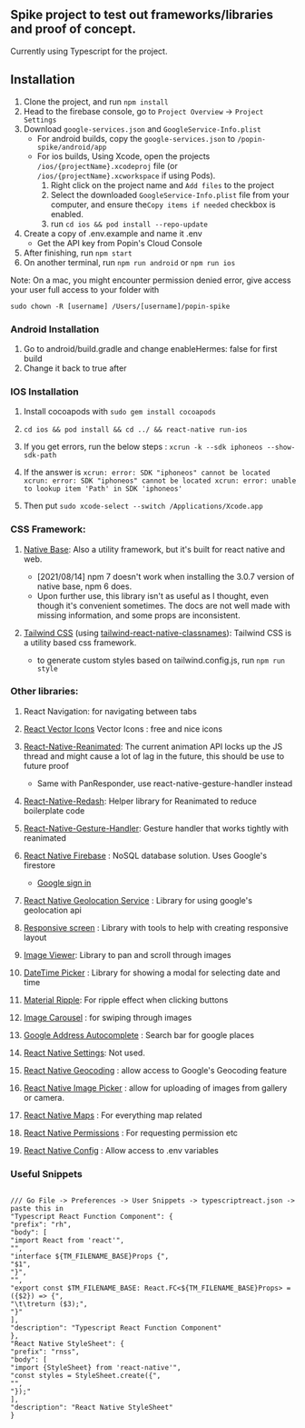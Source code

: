 ## Spike project to test out frameworks/libraries and proof of concept.

Currently using Typescript for the project.

## Installation

1. Clone the project, and run `npm install`
2. Head to the firebase console, go to `Project Overview` -> `Project Settings`
3. Download `google-services.json` and `GoogleService-Info.plist`
   - For android builds, copy the `google-services.json` to `/popin-spike/android/app`
   - For ios builds, Using Xcode, open the projects `/ios/{projectName}.xcodeproj` file (or `/ios/{projectName}.xcworkspace` if using Pods).
     1. Right click on the project name and `Add files` to the project
     2. Select the downloaded `GoogleService-Info.plist` file from your computer, and ensure the`Copy items if needed` checkbox is enabled.
     3. run `cd ios && pod install --repo-update`
4. Create a copy of .env.example and name it .env
   - Get the API key from Popin's Cloud Console
5. After finishing, run `npm start`
6. On another terminal, run `npm run android` or `npm run ios`

Note: On a mac, you might encounter permission denied error, give access your user full access to your folder with

```
sudo chown -R [username] /Users/[username]/popin-spike
```

### Android Installation

1. Go to android/build.gradle and change enableHermes: false for first build
2. Change it back to true after

### IOS Installation

1. Install cocoapods with `sudo gem install cocoapods`
2. `cd ios && pod install && cd ../ && react-native run-ios`

3. If you get errors, run the below steps : `xcrun -k --sdk iphoneos --show-sdk-path`
4. If the answer is `xcrun: error: SDK "iphoneos" cannot be located xcrun: error: SDK "iphoneos" cannot be located xcrun: error: unable to lookup item 'Path' in SDK 'iphoneos'`
5. Then put `sudo xcode-select --switch /Applications/Xcode.app`

### CSS Framework:

1. [Native Base](https://nativebase.io/): Also a utility framework, but it's built for react native and web.

   - [2021/08/14] npm 7 doesn't work when installing the 3.0.7 version of native base, npm 6 does.
   - Upon further use, this library isn't as useful as I thought, even though it's convenient sometimes. The docs are not well made with missing information, and some props are inconsistent.

2. [Tailwind CSS](https://tailwindcss.com/docs) (using [tailwind-react-native-classnames](https://github.com/jaredh159/tailwind-react-native-classnames)): Tailwind CSS is a utility based css framework.
   - to generate custom styles based on tailwind.config.js, run `npm run style`

### Other libraries:

1. React Navigation: for navigating between tabs

2. [React Vector Icons](https://oblador.github.io/react-native-vector-icons/) Vector Icons : free and nice icons

3. [React-Native-Reanimated](https://docs.swmansion.com/react-native-reanimated/docs/): The current animation API locks up the JS thread and might cause a lot of lag in the future, this should be use to future proof

   - Same with PanResponder, use react-native-gesture-handler instead

4. [React-Native-Redash](https://wcandillon.gitbook.io/redash/animations): Helper library for Reanimated to reduce boilerplate code

5. [React-Native-Gesture-Handler](https://docs.swmansion.com/react-native-gesture-handler/docs/): Gesture handler that works tightly with reanimated

6. [React Native Firebase](https://rnfirebase.io/firestore/usage) : NoSQL database solution. Uses Google's firestore

   - [Google sign in](https://github.com/react-native-google-signin/google-signin#project-setup-and-initialization)

7. [React Native Geolocation Service](https://github.com/Agontuk/react-native-geolocation-service) : Library for using google's geolocation api

8. [Responsive screen](https://github.com/marudy/react-native-responsive-screen) : Library with tools to help with creating responsive layout

9. [Image Viewer](https://github.com/ascoders/react-native-image-viewer): Library to pan and scroll through images

10. [DateTime Picker](https://github.com/mmazzarolo/react-native-modal-datetime-picker) : Library for showing a modal for selecting date and time

11. [Material Ripple](https://www.npmjs.com/package/react-native-material-ripple): For ripple effect when clicking buttons

12. [Image Carousel](https://github.com/meliorence/react-native-snap-carousel) : for swiping through images

13. [Google Address Autocomplete](https://github.com/FaridSafi/react-native-google-places-autocomplete) : Search bar for google places

14. [React Native Settings](https://github.com/rmrs/react-native-settings): Not used.

15. [React Native Geocoding](https://github.com/marlove/react-native-geocoding) : allow access to Google's Geocoding feature

16. [React Native Image Picker](https://github.com/react-native-image-picker/react-native-image-picker) : allow for uploading of images from gallery or camera.

17. [React Native Maps](https://github.com/react-native-maps/react-native-maps) : For everything map related

18. [React Native Permissions](https://github.com/zoontek/react-native-permissions) : For requesting permission etc

19. [React Native Config](https://github.com/luggit/react-native-config) : Allow access to .env variables

### Useful Snippets

```

/// Go File -> Preferences -> User Snippets -> typescriptreact.json -> paste this in
"Typescript React Function Component": {
"prefix": "rh",
"body": [
"import React from 'react'",
"",
"interface ${TM_FILENAME_BASE}Props {",
"$1",
"}",
"",
"export const $TM_FILENAME_BASE: React.FC<${TM_FILENAME_BASE}Props> = ({$2}) => {",
"\t\treturn ($3);",
"}"
],
"description": "Typescript React Function Component"
},
"React Native StyleSheet": {
"prefix": "rnss",
"body": [
"import {StyleSheet} from 'react-native'",
"const styles = StyleSheet.create({",
"",
"});"
],
"description": "React Native StyleSheet"
}

```

